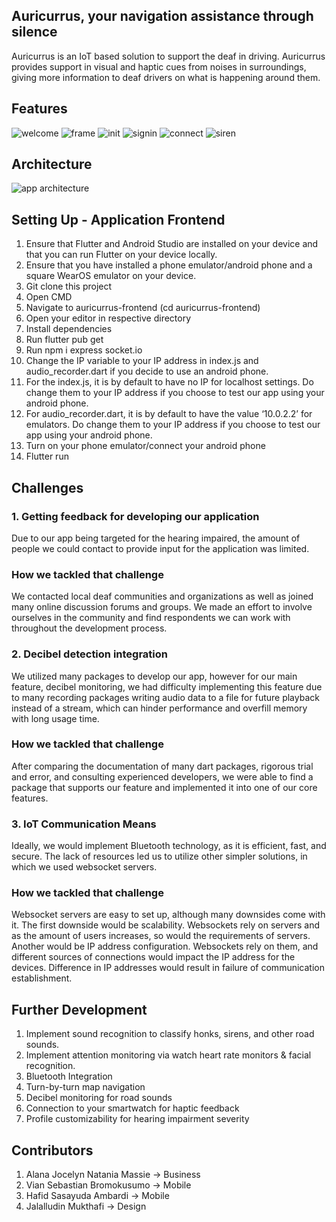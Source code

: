## Auricurrus, your navigation assistance through silence
Auricurrus is an IoT based solution to support the deaf in driving. Auricurrus provides support in 
visual and haptic cues from noises in surroundings, giving more information to deaf drivers on what is happening around them.

## Features
![welcome](../images/welcome.png?raw=true "welcome")
![frame](../images/frames.png?raw=true "frame")
![init](../images/init.png?raw=true "init")
![signin](../images/signin.png?raw=true "singin")
![connect](../images/connect.png?raw=true "connect")
![siren](../images/siren.png?raw=true "siren")


## Architecture
![app architecture](../images/architecuture.png?raw=true "Architecure")

## Setting Up - Application Frontend
1. Ensure that Flutter and Android Studio are installed on your device and that you can run Flutter on your device locally. 
2. Ensure that you have installed a phone emulator/android phone and a square WearOS emulator on your device. 
3. Git clone this project 
4. Open CMD
5. Navigate to auricurrus-frontend (cd auricurrus-frontend)
6. Open your editor in respective directory
7. Install dependencies
8. Run flutter pub get
9. Run npm i express socket.io
10. Change the IP variable to your IP address in index.js and audio_recorder.dart if you decide to use an android phone.
11. For the index.js, it is by default to have no IP for localhost settings. Do change them to your IP address if you choose to test our app using your android phone.
12. For audio_recorder.dart, it is by default to have the value ‘10.0.2.2’ for emulators. Do change them to your IP address if you choose to test our app using your android phone.
13. Turn on your phone emulator/connect your android phone
14. Flutter run 

## Challenges
### 1. Getting feedback for developing our application
Due to our app being targeted for the hearing impaired, the amount of people we could contact to provide input for the application was limited.

### How we tackled that challenge

We contacted local deaf communities and organizations as well as joined many online discussion forums and groups. We made an effort to involve ourselves in the community and find respondents we can work with throughout the development process.

### 2. Decibel detection integration
We utilized many packages to develop our app, however for our main feature, decibel monitoring, we had difficulty implementing this feature due to many recording packages writing audio data to a file for future playback instead of a stream, which can hinder performance and overfill memory with long usage time.

### How we tackled that challenge
After comparing the documentation of many dart packages, rigorous trial and error, and consulting experienced developers, we were able to find a package that supports our feature and implemented it into one of our core features.

### 3. IoT Communication Means
Ideally, we would implement Bluetooth technology, as it is efficient, fast, and secure. The lack of resources led us to utilize other simpler solutions, in which we used websocket servers.

### How we tackled that challenge
Websocket servers are easy to set up, although many downsides come with it. The first downside would be scalability. Websockets rely on servers and as the amount of users increases, so would the requirements of servers. Another would be IP address configuration. Websockets rely on them, and different sources of connections would impact the IP address for the devices. Difference in IP addresses would result in failure of communication establishment.

## Further Development
1. Implement sound recognition to classify honks, sirens, and other road sounds.
2. Implement attention monitoring via watch heart rate monitors & facial recognition.
3. Bluetooth Integration
4. Turn-by-turn map navigation
5. Decibel monitoring for road sounds
6. Connection to your smartwatch for haptic feedback
7. Profile customizability for hearing impairment severity

## Contributors
1. Alana Jocelyn Natania Massie → Business
2. Vian Sebastian Bromokusumo → Mobile
3. Hafid Sasayuda Ambardi → Mobile
4. Jalalludin Mukthafi → Design

